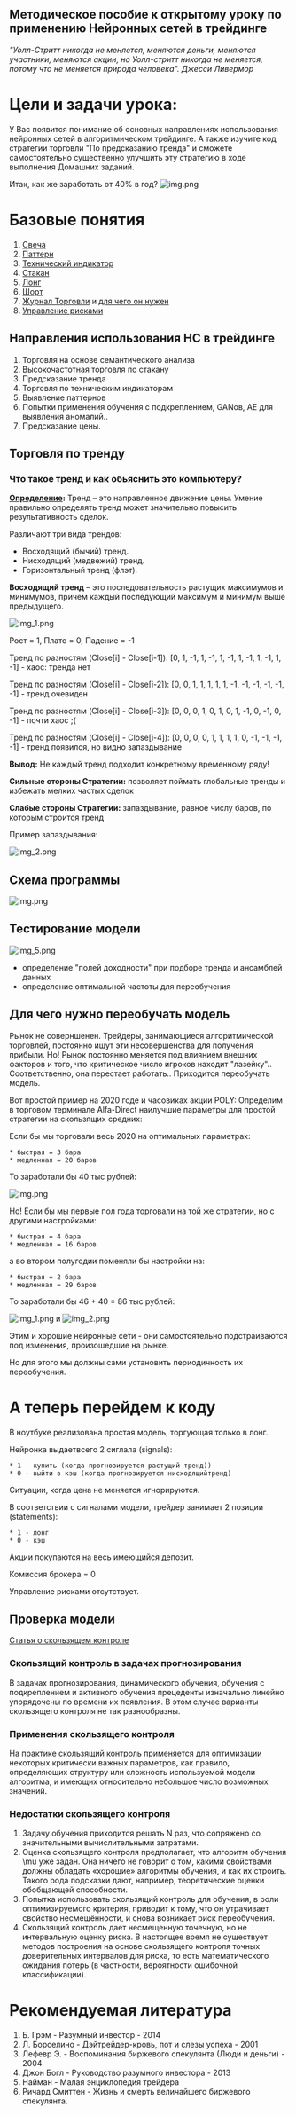 ## Методическое пособие к открытому уроку по применению Нейронных сетей в трейдинге

*"Уолл-Стритт никогда не меняется, меняются деньги, меняются участники, меняются акции, но Уолл-стритт никогда не меняется, потому что не меняется природа человека".
Джесси Ливермор*


# Цели и задачи урока:
У Вас появится понимание об основных направлениях использования нейронных сетей в алгоритмическом трейдинге.
А также изучите код стратегии торговли "По предсказанию тренда" и сможете самостоятельно существенно улучшить эту стратегию в ходе выполнения Домашних заданий.

Итак, как же заработать от 40% в год?
![img.png](data/img.png)


# Базовые понятия
1.  [Свеча](https://ru.wikipedia.org/wiki/%D0%AF%D0%BF%D0%BE%D0%BD%D1%81%D0%BA%D0%B8%D0%B5_%D1%81%D0%B2%D0%B5%D1%87%D0%B8)
2.  [Паттерн](https://ru.wikipedia.org/wiki/%D0%9F%D0%B0%D1%82%D1%82%D0%B5%D1%80%D0%BD_(%D1%82%D0%B5%D1%85%D0%BD%D0%B8%D1%87%D0%B5%D1%81%D0%BA%D0%B8%D0%B9_%D0%B0%D0%BD%D0%B0%D0%BB%D0%B8%D0%B7))
3.  [Технический индикатор](https://ru.wikipedia.org/wiki/%D0%A2%D0%B5%D1%85%D0%BD%D0%B8%D1%87%D0%B5%D1%81%D0%BA%D0%B8%D0%B9_%D0%B8%D0%BD%D0%B4%D0%B8%D0%BA%D0%B0%D1%82%D0%BE%D1%80)
4.  [Стакан](https://bcs-express.ru/novosti-i-analitika/o-chem-mogut-rasskazat-birzhevoi-stakan-i-lenta-sdelok)
5.  [Лонг](https://help.tinkoff.ru/margin-trade/long/what-is/)
6.  [Шорт](https://help.tinkoff.ru/margin-trade/short/what-is/)
7.  [Журнал Торговли](https://github.com/ikonushok/AI-Traiding/blob/main/Open%20Lesson%20AI_Trading/data/Val_153547_t14_e30_SBER_Conv_1h_Up_v1.txt)
    и [для чего он нужен](https://traderblog.net/torgovyj-zhurnal-trejdera/)
8.  [Управление рисками](https://equity.today/risk-menedzhment-v-trejdinge.html)


## Направления использования НС в трейдинге
1.  Торговля на основе семантического анализа
2.  Высокочастотная торговля по стакану
3.  Предсказание тренда
4.  Торговля по техническим индикаторам
5.  Выявление паттернов
6.  Попытки применения обучения с подкреплением, GANов, AE для выявления аномалий..
7.  Предсказание цены.
    
## Торговля по тренду
### Что такое тренд и как обьяснить это компьютеру?
**[Определение](https://ru.fxssi.com/kak-opredelit-trend-na-rynke):** Тренд – это направленное движение цены.
Умение правильно определять тренд может значительно повысить результативность сделок.

Различают три вида трендов:
* Восходящий (бычий) тренд.
* Нисходящий (медвежий) тренд.
* Горизонтальный тренд (флэт).

**Восходящий тренд** – это последовательность растущих максимумов и минимумов, причем каждый последующий максимум и минимум выше предыдущего.

![img_1.png](data/img_1.png)

Рост = 1, Плато = 0, Падение = -1

Тренд по разностям (Close[i] - Close[i-1]):  [0, 1, -1, 1, -1, 1, -1, 1, -1, 1, -1, 1, -1] - хаос: тренда нет

Тренд по разностям (Close[i] - Close[i-2]):  [0, 0, 1, 1, 1, 1, 1, -1, -1, -1, -1, -1, -1] - тренд очевиден

Тренд по разностям (Close[i] - Close[i-3]):  [0, 0, 0, 1, 0, 1, 0, 1, -1, 0, -1, 0, -1] - почти хаос ;(

Тренд по разностям (Close[i] - Close[i-4]):  [0, 0, 0, 0, 1, 1, 1, 1, 0, -1, -1, -1, -1] - тренд появился, но видно запаздывание

**Вывод:** Не каждый тренд подходит конкретному временному ряду!

**Сильные стороны Стратегии:** позволяет поймать глобальные тренды и избежать мелких частых сделок

**Слабые стороны Стратегии:** запаздывание, равное числу баров, по которым строится тренд

Пример запаздывания:

![img_2.png](data/img_2.png)

## Схема программы
![img.png](data/img_3.png)

## Тестирование модели
![img_5.png](data/img_5.png)
* определение "полей доходности" при подборе тренда и ансамблей данных
* определение оптимальной частоты для переобучения

## Для чего нужно переобучать модель
Рынок не соверншенен. Трейдеры, занимающиеся алгоритмической торговлей, постоянно ищут эти несовершенства для получения прибыли.
Но! Рынок постоянно меняется под влиянием внешних факторов и того, что критическое число игроков находит "лазейку".. Соответственно, она перестает работать..
Приходится переобучать модель.

Вот простой пример на 2020 годе и часовиках акции POLY:
Определим в торговом терминале Alfa-Direct наилучшие параметры для простой стратегии на скользящих средних:

Если бы мы торговали весь 2020 на оптимальных параметрах:

    * быстрая = 3 бара
    * медленная = 20 баров

То заработали бы 40 тыс рублей:

  ![img.png](data/img_4.png)

Но!
Если бы мы первые пол года торговали на той же стратегии, но с другими настройками:

    * быстрая = 4 бара
    * медленная = 16 баров

а во втором полугодии поменяли бы настройки на:

    * быстрая = 2 бара
    * медленная = 29 баров 

То заработали бы 46 + 40 = 86 тыс рублей:

![img_1.png](data/img_6.png)
 и
![img_2.png](data/img_7.png)

Этим и хорошие нейронные сети - они самостоятельно подстраиваются под изменения, произошедшие на рынке.

Но для этого мы должны сами установить периодичность их переобучения.

# А теперь перейдем к коду
В ноутбуке реализована простая модель, торгующая только в лонг.

Нейронка выдаетвсего 2 сиглала (signals):

    * 1 - купить (когда прогнозируется растущий тренд))
    * 0 - выйти в кэш (когда прогнозируется нисходящийтренд)

Ситуации, когда цена не меняется игнорируются.

В соответствии с сигналами модели, трейдер занимает 2 позиции (statements):

    * 1 - лонг
    * 0 - кэш

Акции покупаются на весь имеющийся депозит.

Комиссия брокера = 0

Управление рисками отсутствует.

## Проверка модели
[Статья о скользящем контроле](http://www.machinelearning.ru/wiki/index.php?title=CV)

### Скользящий контроль в задачах прогнозирования
В задачах прогнозирования, динамического обучения, обучения с подкреплением
и активного обучения прецеденты изначально линейно упорядочены по времени их появления. 
В этом случае варианты скользящего контроля не так разнообразны.

### Применения скользящего контроля
На практике скользящий контроль применяется для оптимизации некоторых критически важных параметров,
как правило, определяющих структуру или сложность используемой модели алгоритма,
и имеющих относительно небольшое число возможных значений.

### Недостатки скользящего контроля
1.  Задачу обучения приходится решать N раз, что сопряжено со значительными вычислительными затратами.
2.  Оценка скользящего контроля предполагает, что алгоритм обучения \mu уже задан. 
    Она ничего не говорит о том, какими свойствами должны обладать «хорошие» алгоритмы обучения, 
    и как их строить. Такого рода подсказки дают, например, теоретические оценки обобщающей способности.
3.  Попытка использовать скользящий контроль для обучения, в роли оптимизируемого критерия, 
    приводит к тому, что он утрачивает свойство несмещённости, и снова возникает риск переобучения.
4.  Скользящий контроль дает несмещенную точечную, но не интервальную оценку риска. 
    В настоящее время не существует методов построения на основе скользящего контроля точных
    доверительных интервалов для риска, то есть математического ожидания потерь (в частности,
    вероятности ошибочной классификации).

# Рекомендуемая литература
1.  Б. Грэм - Разумный инвестор - 2014
2.  Л. Борселино - Дэйтрейдер-кровь, пот и слезы успеха - 2001
3.  Лефевр Э. - Воспоминания биржевого спекулянта (Люди и деньги) - 2004
4.  Джон Богл - Руководство разумного инвестора - 2013
5.  Найман - Малая энциклопедия трейдера
6.  Ричард Смиттен - Жизнь и смерть величайшего биржевого спекулянта.
